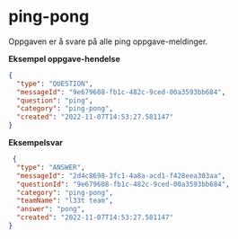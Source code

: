 # ping-pong

Oppgaven er å svare på alle ping oppgave-meldinger.


**Eksempel oppgave-hendelse**

```json
{
  "type": "QUESTION",
  "messageId": "9e679608-fb1c-482c-9ced-00a3593bb684",
  "question": "ping",
  "category": "ping-pong",
  "created": "2022-11-07T14:53:27.581147"
}
```
**Eksempelsvar**

```json
 {
  "type": "ANSWER",
  "messageId": "2d4c8698-3fc1-4a8a-acd1-f428eea303aa",
  "questionId": "9e679608-fb1c-482c-9ced-00a3593bb684",
  "category": "ping-pong",
  "teamName": "l33t team",
  "answer": "pong",
  "created": "2022-11-07T14:53:27.581147"
}
```
